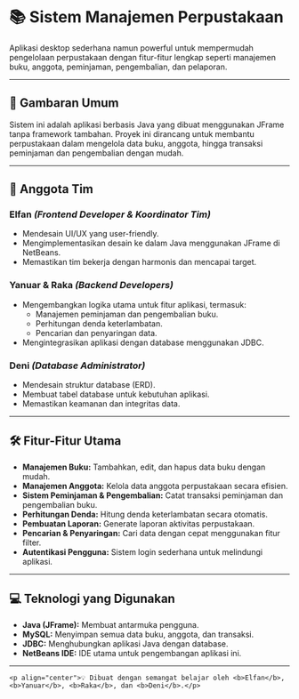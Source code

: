 # 📚 Sistem Manajemen Perpustakaan

Aplikasi desktop sederhana namun powerful untuk mempermudah pengelolaan perpustakaan dengan fitur-fitur lengkap seperti manajemen buku, anggota, peminjaman, pengembalian, dan pelaporan.

---

## 🌟 Gambaran Umum
Sistem ini adalah aplikasi berbasis Java yang dibuat menggunakan JFrame tanpa framework tambahan. Proyek ini dirancang untuk membantu perpustakaan dalam mengelola data buku, anggota, hingga transaksi peminjaman dan pengembalian dengan mudah.

---

## 👥 Anggota Tim
### **Elfan** *(Frontend Developer & Koordinator Tim)*  
- Mendesain UI/UX yang user-friendly.  
- Mengimplementasikan desain ke dalam Java menggunakan JFrame di NetBeans.  
- Memastikan tim bekerja dengan harmonis dan mencapai target.  

### **Yanuar & Raka** *(Backend Developers)*  
- Mengembangkan logika utama untuk fitur aplikasi, termasuk:  
  - Manajemen peminjaman dan pengembalian buku.  
  - Perhitungan denda keterlambatan.  
  - Pencarian dan penyaringan data.  
- Mengintegrasikan aplikasi dengan database menggunakan JDBC.  

### **Deni** *(Database Administrator)*  
- Mendesain struktur database (ERD).  
- Membuat tabel database untuk kebutuhan aplikasi.  
- Memastikan keamanan dan integritas data.  

---

## 🛠️ Fitur-Fitur Utama
- **Manajemen Buku:** Tambahkan, edit, dan hapus data buku dengan mudah.  
- **Manajemen Anggota:** Kelola data anggota perpustakaan secara efisien.  
- **Sistem Peminjaman & Pengembalian:** Catat transaksi peminjaman dan pengembalian buku.  
- **Perhitungan Denda:** Hitung denda keterlambatan secara otomatis.  
- **Pembuatan Laporan:** Generate laporan aktivitas perpustakaan.  
- **Pencarian & Penyaringan:** Cari data dengan cepat menggunakan fitur filter.  
- **Autentikasi Pengguna:** Sistem login sederhana untuk melindungi aplikasi.  

---

## 💻 Teknologi yang Digunakan
- **Java (JFrame):** Membuat antarmuka pengguna.  
- **MySQL:** Menyimpan semua data buku, anggota, dan transaksi.  
- **JDBC:** Menghubungkan aplikasi Java dengan database.  
- **NetBeans IDE:** IDE utama untuk pengembangan aplikasi ini.  

---
```
<p align="center">💡 Dibuat dengan semangat belajar oleh <b>Elfan</b>, <b>Yanuar</b>, <b>Raka</b>, dan <b>Deni</b>.</p>
```